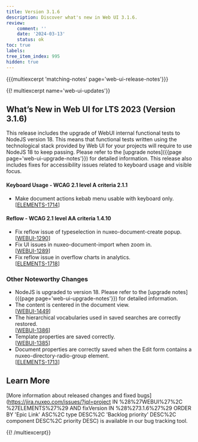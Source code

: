 ```yaml
---
title: Version 3.1.6
description: Discover what's new in Web UI 3.1.6.
review:
    comment: ''
    date: '2024-03-13'
    status: ok
toc: true
labels:
tree_item_index: 995
hidden: true
---
```


{{{multiexcerpt 'matching-notes' page='web-ui-release-notes'}}}

{{! multiexcerpt name='web-ui-updates'}}
## What’s New in Web UI for LTS 2023 (Version 3.1.6)

This release includes the upgrade of WebUI internal functional tests to NodeJS version 18. This means that functional tests written using the technological stack provided by Web UI for your projects will require to use NodeJS 18 to keep passing. Please refer to the [upgrade notes]({{page page='web-ui-upgrade-notes'}}) for detailed information. This release also includes fixes for accessibility issues related to keyboard usage and visible focus.

#### Keyboard Usage - WCAG 2.1 level A criteria 2.1.1

- Make document actions kebab menu usable with keyboard only.<br/>[[ELEMENTS-1714](https://jira.nuxeo.com/browse/ELEMENTS-1714)]

#### Reflow - WCAG 2.1 level AA criteria 1.4.10

- Fix reflow issue of typeselection in nuxeo-document-create popup.<br/>[[WEBUI-1290](https://jira.nuxeo.com/browse/WEBUI-1290)]
- Fix UI issues in nuxeo-document-import when zoom in.<br/>[[WEBUI-1289](https://jira.nuxeo.com/browse/WEBUI-1289)]
- Fix reflow issue in overflow charts in analytics.<br/>[[ELEMENTS-1718](https://jira.nuxeo.com/browse/ELEMENTS-1718)]


### Other Noteworthy Changes

- NodeJS is upgraded to version 18. Please refer to the [upgrade notes]({{page page='web-ui-upgrade-notes'}}) for detailed information.
- The content is centered in the document view.<br/>[[WEBUI-1449](https://jira.nuxeo.com/browse/WEBUI-1449)]
- The hierarchical vocabularies used in saved searches are correctly restored.<br/>[[WEBUI-1386](https://jira.nuxeo.com/browse/WEBUI-1386)] 
- Template properties are saved correctly.<br/>[[WEBUI-1385](https://jira.nuxeo.com/browse/WEBUI-1385)] 
- Document properties are correctly saved when the Edit form contains a nuxeo-directory-radio-group element.<br/>[[ELEMENTS-1713](https://jira.nuxeo.com/browse/ELEMENTS-1713)] 



## Learn More

[More information about released changes and fixed bugs](https://jira.nuxeo.com/issues/?jql=project IN %28%27WEBUI%27%2C %27ELEMENTS%27%29 AND fixVersion IN %28%273.1.6%27%29 ORDER BY 'Epic Link' ASC%2C type DESC%2C  'Backlog priority' DESC%2C component DESC%2C priority DESC) is available in our bug tracking tool.


{{! /multiexcerpt}}
